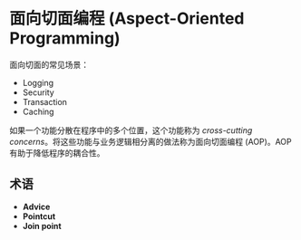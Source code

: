 # 面向切面编程 (Aspect-Oriented Programming)

面向切面的常见场景：

+ Logging
+ Security
+ Transaction
+ Caching

如果一个功能分散在程序中的多个位置，这个功能称为 _cross-cutting concerns_。将这些功能与业务逻辑相分离的做法称为面向切面编程 (AOP)。AOP 有助于降低程序的耦合性。

## 术语

+ **Advice**
+ **Pointcut** 
+ **Join point**